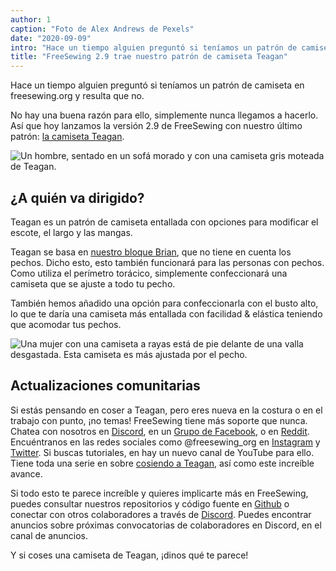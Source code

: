 ```yaml
---
author: 1
caption: "Foto de Alex Andrews de Pexels"
date: "2020-09-09"
intro: "Hace un tiempo alguien preguntó si teníamos un patrón de camiseta en freesewing.org y resulta que no."
title: "FreeSewing 2.9 trae nuestro patrón de camiseta Teagan"
---
```


Hace un tiempo alguien preguntó si teníamos un patrón de camiseta en freesewing.org y resulta que no.

No hay una buena razón para ello, simplemente nunca llegamos a hacerlo. Así que hoy lanzamos la versión 2.9 de FreeSewing con nuestro último patrón: [la camiseta Teagan](/designs/teagan/).

![Un hombre, sentado en un sofá morado y con una camiseta gris moteada de Teagan.](https://posts.freesewing.org/uploads/teagan1_2904162431.jpg)

## ¿A quién va dirigido?

Teagan es un patrón de camiseta entallada con opciones para modificar el escote, el largo y las mangas.

Teagan se basa en [nuestro bloque Brian](/designs/brian/), que no tiene en cuenta los pechos. Dicho esto, esto también funcionará para las personas con pechos. Como utiliza el perímetro torácico, simplemente confeccionará una camiseta que se ajuste a todo tu pecho.

También hemos añadido una opción para confeccionarla con el busto alto, lo que te daría una camiseta más entallada con facilidad & elástica teniendo que acomodar tus pechos.

![Una mujer con una camiseta a rayas está de pie delante de una valla desgastada. Esta camiseta es más ajustada por el pecho.](https://posts.freesewing.org/uploads/teagan3_8ff8115d75.jpg)

## Actualizaciones comunitarias

Si estás pensando en coser a Teagan, pero eres nueva en la costura o en el trabajo con punto, ¡no temas! FreeSewing tiene más soporte que nunca. Chatea con nosotros en [Discord](https://discord.freesewing.org/), en un [Grupo de Facebook](https://www.facebook.com/groups/627769821272714), o en [Reddit](https://www.reddit.com/r/freesewing/). Encuéntranos en las redes sociales como @freesewing_org en [Instagram](https://www.instagram.com/freesewing_org/) y [Twitter](https://twitter.com/freesewing_org). Si buscas tutoriales, en hay un nuevo canal de YouTube [](https://www.youtube.com/channel/UCLAyxEL72gHvuKBpa-GmCvQ) para ello. Tiene toda una serie en sobre [cosiendo a Teagan](https://www.youtube.com/playlist?list=PLY9EmRuXR20Y7FonIHD6mX9yIpFh_emX1), así como este increíble avance.

<YouTube id='3UGJSNxNe8I' />

Si todo esto te parece increíble y quieres implicarte más en FreeSewing, puedes consultar nuestros repositorios y código fuente en [Github](https://github.com/freesewing/) o conectar con otros colaboradores a través de [Discord](https://discord.freesewing.org/). Puedes encontrar anuncios sobre próximas convocatorias de colaboradores en Discord, en el canal de anuncios.

Y si coses una camiseta de Teagan, ¡dinos qué te parece!

